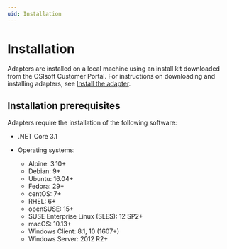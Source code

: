 ```yaml
---
uid: Installation
---
```


# Installation

Adapters are installed on a local machine using an install kit downloaded from the OSIsoft Customer Portal. For instructions on downloading and installing adapters, see [Install the adapter](xref:InstallTheAdapter).

## Installation prerequisites

Adapters require the installation of the following software:
- .NET Core 3.1
- Operating systems:
 
   - Alpine: 3.10+
   - Debian: 9+
   - Ubuntu: 16.04+
   - Fedora: 29+
   - centOS: 7+
   - RHEL: 6+
   - openSUSE: 15+
   - SUSE Enterprise Linux (SLES): 12 SP2+
   - macOS: 10.13+
   - Windows Client: 8.1, 10 (1607+)   
   - Windows Server: 2012 R2+
